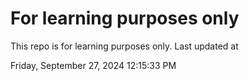 # For learning purposes only
This repo is for learning purposes only.
Last updated at

Friday, September 27, 2024 12:15:33 PM


